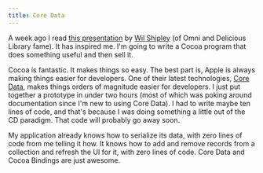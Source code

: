 ```yaml
---
title: Core Data
---
```

A week ago I read [this presentation][1] by [Wil Shipley][2] (of Omni and
Delicious Library fame). It has inspired me. I'm going to write a Cocoa
program that does something useful and then sell it.

Cocoa is fantastic. It makes things so easy. The best part is, Apple is always
making things easier for developers. One of their latest technologies, [Core
Data][3], makes things orders of magnitude easier for developers. I just put
together a prototype in under two hours (most of which was poking around
documentation since I'm new to using Core Data). I had to write maybe ten
lines of code, and that's because I was doing something a little out of the CD
paradigm. That code will probably go away soon.

My application already knows how to serialize its data, with zero lines of
code from me telling it how. It knows how to add and remove records from a
collection and refresh the UI for it, with zero lines of code. Core Data and
Cocoa Bindings are just awesome.

   [1]: http://wilshipley.com/blog/WWDC_Student_Talk.pdf

   [2]: http://wilshipley.com/blog

   [3]: http://developer.apple.com/macosx/coredata.html

